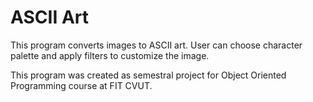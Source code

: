 # ASCII Art

This program converts images to ASCII art. User can choose character palette and apply filters to customize the image.

This program was created as semestral project for Object Oriented Programming course at FIT CVUT.
